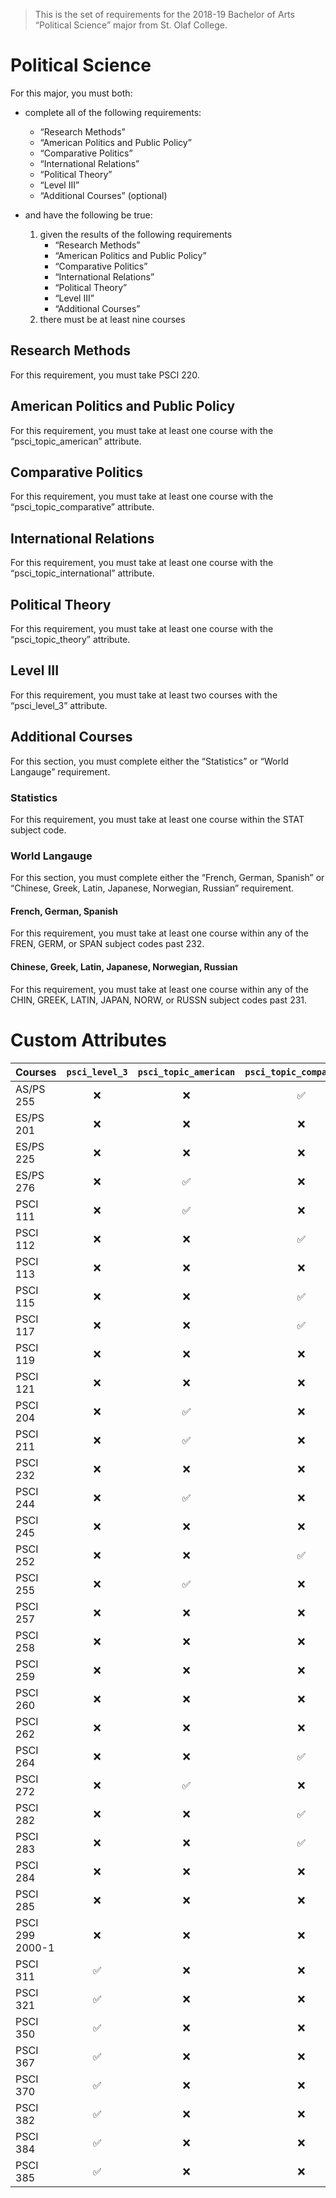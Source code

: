 > This is the set of requirements for the 2018-19 Bachelor of Arts “Political Science” major from St. Olaf College.

# Political Science
For this major, you must both:

- complete all of the following requirements:
    - “Research Methods”
    - “American Politics and Public Policy”
    - “Comparative Politics”
    - “International Relations”
    - “Political Theory”
    - “Level III”
    - “Additional Courses” (optional)

- and have the following be true:
    1. given the results of the following requirements
        - “Research Methods”
        - “American Politics and Public Policy”
        - “Comparative Politics”
        - “International Relations”
        - “Political Theory”
        - “Level III”
        - “Additional Courses”
    2. there must be at least nine courses

## Research Methods
For this requirement, you must take PSCI 220.


## American Politics and Public Policy
For this requirement, you must take at least one course with the “psci_topic_american” attribute.


## Comparative Politics
For this requirement, you must take at least one course with the “psci_topic_comparative” attribute.


## International Relations
For this requirement, you must take at least one course with the “psci_topic_international” attribute.


## Political Theory
For this requirement, you must take at least one course with the “psci_topic_theory” attribute.


## Level III
For this requirement, you must take at least two courses with the “psci_level_3” attribute.


## Additional Courses
For this section, you must complete either the “Statistics” or “World Langauge” requirement.

### Statistics
For this requirement, you must take at least one course within the STAT subject code.

### World Langauge
For this section, you must complete either the “French, German, Spanish” or “Chinese, Greek, Latin, Japanese, Norwegian, Russian” requirement.

#### French, German, Spanish
For this requirement, you must take at least one course within any of the FREN, GERM, or SPAN subject codes past 232.

#### Chinese, Greek, Latin, Japanese, Norwegian, Russian
For this requirement, you must take at least one course within any of the CHIN, GREEK, LATIN, JAPAN, NORW, or RUSSN subject codes past 231.

# Custom Attributes

Courses | `psci_level_3` | `psci_topic_american` | `psci_topic_comparative` | `psci_topic_international` | `psci_topic_theory`
--- | :---: | :---: | :---: | :---: | :---:
AS/PS 255 | ❌ | ❌ | ✅ | ❌ | ❌
ES/PS 201 | ❌ | ❌ | ❌ | ✅ | ❌
ES/PS 225 | ❌ | ❌ | ❌ | ❌ | ✅
ES/PS 276 | ❌ | ✅ | ❌ | ❌ | ❌
PSCI 111 | ❌ | ✅ | ❌ | ❌ | ❌
PSCI 112 | ❌ | ❌ | ✅ | ❌ | ❌
PSCI 113 | ❌ | ❌ | ❌ | ❌ | ✅
PSCI 115 | ❌ | ❌ | ✅ | ✅ | ❌
PSCI 117 | ❌ | ❌ | ✅ | ❌ | ❌
PSCI 119 | ❌ | ❌ | ❌ | ✅ | ✅
PSCI 121 | ❌ | ❌ | ❌ | ✅ | ❌
PSCI 204 | ❌ | ✅ | ❌ | ❌ | ❌
PSCI 211 | ❌ | ✅ | ❌ | ❌ | ❌
PSCI 232 | ❌ | ❌ | ❌ | ❌ | ✅
PSCI 244 | ❌ | ✅ | ❌ | ❌ | ❌
PSCI 245 | ❌ | ❌ | ❌ | ✅ | ❌
PSCI 252 | ❌ | ❌ | ✅ | ❌ | ❌
PSCI 255 | ❌ | ✅ | ❌ | ❌ | ❌
PSCI 257 | ❌ | ❌ | ❌ | ✅ | ❌
PSCI 258 | ❌ | ❌ | ❌ | ✅ | ❌
PSCI 259 | ❌ | ❌ | ❌ | ❌ | ✅
PSCI 260 | ❌ | ❌ | ❌ | ❌ | ✅
PSCI 262 | ❌ | ❌ | ❌ | ❌ | ✅
PSCI 264 | ❌ | ❌ | ✅ | ❌ | ❌
PSCI 272 | ❌ | ✅ | ❌ | ❌ | ❌
PSCI 282 | ❌ | ❌ | ✅ | ❌ | ❌
PSCI 283 | ❌ | ❌ | ✅ | ❌ | ❌
PSCI 284 | ❌ | ❌ | ❌ | ❌ | ✅
PSCI 285 | ❌ | ❌ | ❌ | ✅ | ❌
PSCI 299 2000-1 | ❌ | ❌ | ❌ | ❌ | ✅
PSCI 311 | ✅ | ❌ | ❌ | ❌ | ❌
PSCI 321 | ✅ | ❌ | ❌ | ❌ | ❌
PSCI 350 | ✅ | ❌ | ❌ | ❌ | ❌
PSCI 367 | ✅ | ❌ | ❌ | ❌ | ❌
PSCI 370 | ✅ | ❌ | ❌ | ❌ | ❌
PSCI 382 | ✅ | ❌ | ❌ | ❌ | ❌
PSCI 384 | ✅ | ❌ | ❌ | ❌ | ❌
PSCI 385 | ✅ | ❌ | ❌ | ❌ | ❌

